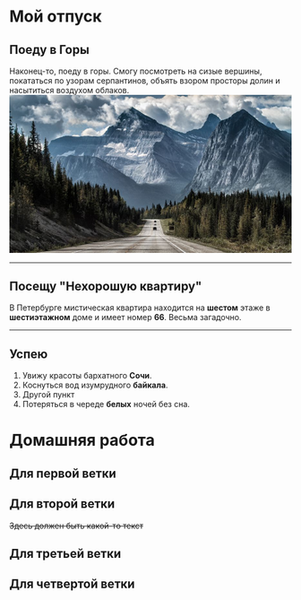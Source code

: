 # Мой отпуск

## Поеду в **Горы**
Наконец-то, поеду в горы.
Смогу посмотреть на сизые вершины,
покататься по узорам серпантинов,
объять взором просторы долин и насытиться воздухом облаков.
![](Image20230423185019.jpg)

---
## Посещу "Нехорошую квартиру"
В Петербурге мистическая квартира находится на **шестом** этаже в **шестиэтажном** доме
и имеет номер **66**. Весьма загадочно.

---
## Успею
1. Увижу красоты бархатного **Сочи**.
2. Коснуться вод изумрудного **байкала**.
3. Другой пункт
3. Потеряться в череде **белых** ночей без сна.

# Домашняя работа

## Для первой ветки


## Для второй ветки
~~Здесь должен быть какой-то текст~~

## Для третьей ветки


## Для четвертой ветки

